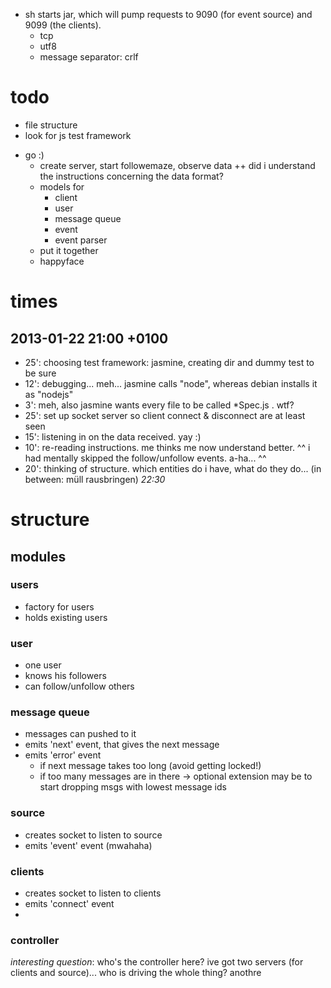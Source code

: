 
* sh starts jar, which will pump requests to 9090 (for event source) and 9099 (the clients).
	* tcp
	* utf8
	* message separator: crlf

# todo
+ file structure
+ look for js test framework
* go :)
	+ create server, start followemaze, observe data
	++ did i understand the instructions concerning the data format?
	* models for
		* client
		* user
		* message queue
		* event
		* event parser
	* put it together
	* happyface


# times

## 2013-01-22 21:00 +0100
* 25': choosing test framework: jasmine, creating dir and dummy test to be sure
* 12': debugging... meh... jasmine calls "node", whereas debian installs it as "nodejs"
*  3': meh, also jasmine wants every file to be called *Spec.js . wtf?
* 25': set up socket server so client connect & disconnect are at least seen
* 15': listening in on the data received. yay :)
* 10': re-reading instructions. me thinks me now understand better. ^^ i had mentally skipped the follow/unfollow events. a-ha... ^^
* 20': thinking of structure. which entities do i have, what do they do...
(in between: müll rausbringen)
*22:30*


# structure

## modules

### users

* factory for users
* holds existing users

### user

* one user
* knows his followers
* can follow/unfollow others

### message queue

* messages can pushed to it
* emits 'next' event, that gives the next message
* emits 'error' event
	* if next message takes too long (avoid getting locked!)
	* if too many messages are in there -> optional extension may be to start dropping msgs with lowest message ids


### source

* creates socket to listen to source
* emits 'event' event (mwahaha)

### clients

* creates socket to listen to clients
* emits 'connect' event
*

### controller

*interesting question*: who's the controller here? ive got two servers (for clients and source)... who is driving the whole thing? anothre
